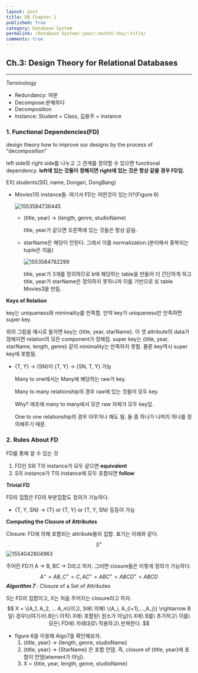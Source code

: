 ```yaml
---
layout: post
title: DB Chapter 1
published: True
category: Database System
permalink: /Database System/:year/:month/:day/:title/
comments: true
---
```


## Ch.3: Design Theory for Relational Databases

------------

Terminology

- Redundancy: 여분
- Decompose:분해하다
- Decomposition
- Instance: Student = Class, 김용주 = instance

### 1. Functional Dependencies(FD)

design theory how to improve our designs by the process of "decomposition"

left side와 right side를 나누고 그 관계를 정의할 수 있으면 functional dependency. **left에 있는 것들이 정해지면 right에 있는 것은 항상 같을 경우 FD임.**

EX) students(SID, name, Dongari, DongBang)

- Movies1의 instance들. 여기서 FD는 어떤것이 있는가?(Figure 6)

  ![1553584736445](C:\Users\jhvl4\AppData\Roaming\Typora\typora-user-images\1553584736445.png)

  - (title, year) → (length, genre, studioName)

    title, year가 같으면 오른쪽에 있는 것들은 항상 같음.

  - starName은 해당이 안된다. 그래서 이를 normalization.(분리해서 중복되는 tuple은 지움)

    ![1553584782299](C:\Users\jhvl4\AppData\Roaming\Typora\typora-user-images\1553584782299.png)

    title, year가 3개를 정의하므로 b에 해당하는 table을 만들어 더 간단하게 하고 title, year가 starName은 정의하지 못하니까 이를 기반으로 또 table Movies3을 만듬.



**Keys of Relation**

key는 uniqueness와 minimality를 만족함. 만약 key가 uniqueness만 만족하면 super key.

위의 그림을 예시로 들자면 key는 {title, year, starName}. 이 셋 attribute의 data가 정해지면 relation의 모든 component가 정해짐. super key는 {title, year, starName, length, genre} 같이 minimality는 만족하지 못함. 물론 key역시 super key에 포함됨.

- {T, Y} → {SN}이 {T, Y} → {SN, T, Y} 가능

  Many to one에서는 Many에 해당하는 raw가 key.

  Many to many relationship의 경우 raw에 있는 것들이 모두 key.

  Why? 애초에 many to many에서 모은 raw 자체가 모두 key임.

  One to one relationship의 경우 아무거나 해도 됨. 둘 중 하나가 나머지 하나를 정의해주기 때문.



### 2. Rules About FD

FD를 통해 알 수 있는 것

1. FD인 S와 T의 instance가 모두 같으면 **equivalent**
2. S의 instance가 T의 instance에 모두 포함되면 **follow**

**Trivial FD**

FD의 집합은 FD의 부분집합도 정의가 가능하다.

* {T, Y, SN} → {T} or {T, Y} or {T, Y, SN} 등등이 가능

**Computing the Closure of Attributes**

Closure: FD에 의해 포함되는 attribute들의 집합. 표기는 아래와 같다.
$$
S^+
$$
![1554042804963](C:\Users\jhvl4\AppData\Roaming\Typora\typora-user-images\1554042804963.png)

주어진 FD가 A → B, BC → D라고 하자. 그러면 closure들은 이렇게 정의가 가능하다.
$$
A^+ = AB, C^+ = C ,
AC^+ = ABC^+ = ABCD^+ = ABCD
$$
***Algorithm 7*** : Closure of a Set of Attributes

S는 FD의 집합이고, X는 처음 주어지는 closure라고 하자.
$$
X = \{A_1, A_2, ... A_n\}이고, S에\ 의해\ \{A_i, A_{i+1},...,A_j\} \rightarrow B일\ 경우\\(여기서\ B는\ 아직\ X에\ 포함된\ 원소가 아님)\\ X에\ B를\ 추가하고\ 이를\ 모든\ FD에\ 차례대로\ 적용하고\ 반복한다.
$$

* figure 6을 이용해 Algo7을 확인해보자.
  1. {title, year} -> {length, genre, studioName}
  2. {title, year} -> {StarName} 은 포함 안댐. 즉, closure of {title, year}에 포함이 안댐(element가 아님).
  3. X = {title, year, length, genre, studioName}



